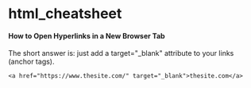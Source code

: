 # html_cheatsheet

#### How to Open Hyperlinks in a New Browser Tab
The short answer is: just add a target="_blank" attribute to your links (anchor tags).
```
<a href="https://www.thesite.com/" target="_blank">thesite.com</a>
```
